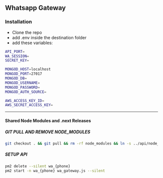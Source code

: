 ## Whatsapp Gateway

### Installation

- Clone the repo
- add .env inside the destination folder
- add these variables:

```sh
API_PORT=
WA_SESSION=
SECRET_KEY=

MONGOD_HOST=localhost
MONGOD_PORT=27017
MONGOD_DB=
MONGOD_USERNAME=
MONGOD_PASSWORD=
MONGOD_AUTH_SOURCE=

AWS_ACCESS_KEY_ID=
AWS_SECRET_ACCESS_KEY=

```

---

#### Shared Node Modules and .next Releases

##### GIT PULL AND REMOVE NODE_MODULES

```sh
git checkout . && git pull && rm -rf node_modules && ln -s ../api/node_modules/
```

##### SETUP API

```sh
pm2 delete --silent wa_{phone}
pm2 start -n wa_{phone} wa_gateway.js --silent
```